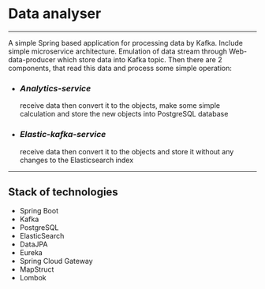 # Data analyser
***
A simple Spring based application for processing data by Kafka. Include simple microservice architecture.
Emulation of data stream through Web-data-producer which store data into Kafka topic. Then there are 2 components, that read this data and process
some simple operation:

* ### *Analytics-service*
  receive data then convert it to the objects, make some 
  simple calculation and store the new objects into PostgreSQL database

* ### *Elastic-kafka-service*
  receive data then convert it to the objects and store it without any changes to the 
  Elasticsearch index
  
***
  
## Stack of technologies
 - Spring Boot
 - Kafka
 - PostgreSQL
 - ElasticSearch
 - DataJPA
 - Eureka
 - Spring Cloud Gateway
 - MapStruct
 - Lombok